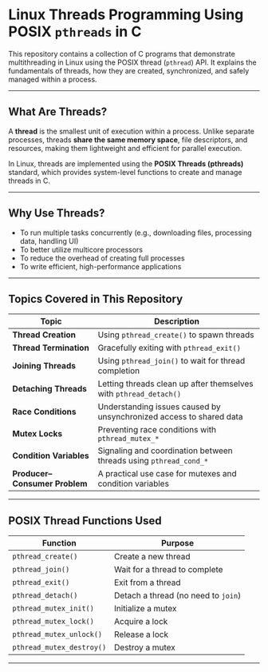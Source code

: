 #  Linux Threads Programming Using POSIX `pthreads` in C

This repository contains a collection of C programs that demonstrate multithreading in Linux using the POSIX thread (`pthread`) API. It explains the fundamentals of threads, how they are created, synchronized, and safely managed within a process.

---

##  What Are Threads?

A **thread** is the smallest unit of execution within a process. Unlike separate processes, threads **share the same memory space**, file descriptors, and resources, making them lightweight and efficient for parallel execution.

In Linux, threads are implemented using the **POSIX Threads (pthreads)** standard, which provides system-level functions to create and manage threads in C.

---

##  Why Use Threads?

- To run multiple tasks concurrently (e.g., downloading files, processing data, handling UI)
- To better utilize multicore processors
- To reduce the overhead of creating full processes
- To write efficient, high-performance applications

---

##  Topics Covered in This Repository

| Topic                         | Description                                                                 |
|-------------------------------|-----------------------------------------------------------------------------|
| **Thread Creation**           | Using `pthread_create()` to spawn threads                                  |
| **Thread Termination**        | Gracefully exiting with `pthread_exit()`                                   |
| **Joining Threads**           | Using `pthread_join()` to wait for thread completion                       |
| **Detaching Threads**         | Letting threads clean up after themselves with `pthread_detach()`          |
| **Race Conditions**           | Understanding issues caused by unsynchronized access to shared data        |
| **Mutex Locks**               | Preventing race conditions with `pthread_mutex_*`                          |
| **Condition Variables**       | Signaling and coordination between threads using `pthread_cond_*`          |
| **Producer–Consumer Problem** | A practical use case for mutexes and condition variables                   |

---

##  POSIX Thread Functions Used

| Function                    | Purpose                                 |
|-----------------------------|-----------------------------------------|
| `pthread_create()`         | Create a new thread                     |
| `pthread_join()`           | Wait for a thread to complete           |
| `pthread_exit()`           | Exit from a thread                      |
| `pthread_detach()`         | Detach a thread (no need to `join`)     |
| `pthread_mutex_init()`     | Initialize a mutex                      |
| `pthread_mutex_lock()`     | Acquire a lock                          |
| `pthread_mutex_unlock()`   | Release a lock                          |
| `pthread_mutex_destroy()`  | Destroy a mutex                         |

---



